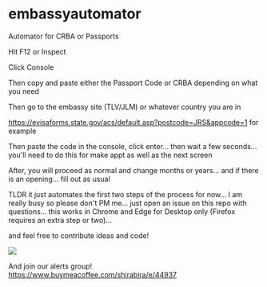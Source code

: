 # embassyautomator
Automator for CRBA or Passports


Hit F12 or Inspect

Click Console 

Then copy and paste either the Passport Code or CRBA depending on what you need


Then go to the embassy site (TLV/JLM) or whatever country you are in

https://evisaforms.state.gov/acs/default.asp?postcode=JRS&appcode=1 for example

Then paste the code in the console, click enter... then wait a few seconds... you'll need to do this for make appt as well as the next screen

After, you will proceed as normal and change months or years... and if there is an opening... fill out as usual 


TLDR it just automates the first two steps of the process for now... I am really busy so please don't PM me... just open an issue on this repo with questions... this works in Chrome and Edge for Desktop only (Firefox requires an extra step or two)...

and feel free to contribute ideas and code!

<a href="https://www.buymeacoffee.com/shirabira"><img src="https://img.buymeacoffee.com/button-api/?text=Buy me a coffee&emoji=&slug=shirabira&button_colour=5F7FFF&font_colour=ffffff&font_family=Lato&outline_colour=000000&coffee_colour=FFDD00"></a>


And join our alerts group! https://www.buymeacoffee.com/shirabira/e/44937 
